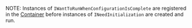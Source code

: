 NOTE: Instances of `IWantToRunWhenConfigurationIsComplete` are registered in the [Container](/nservicebus/containers/) before instances of `INeedInitialization` are created and run.